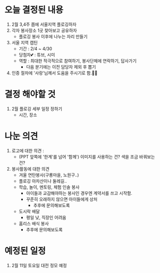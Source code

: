 
# 오늘 결정된 내용
1. 2월 3,4주 쯤에 서울지역 플로깅하자
2. 각자 봉사장소 1곳 찾아보고 공유하자
   - 플로깅 봉사 이후에 나누는 자리 만들기
3. 서울 지역 캡틴
   - 기간 : 2/4 ~ 4/30
   - 당첨자💕 : 튜브, 시미
   - 역할 : 최대한 적극적으로 참여하기, 봉사단체에 연락하기, 답사가기
      - 다음 분기에는 이전 담당자 제외 후 뽑기
4. 인증 절차에 '사랑'님께서 도움을 주시기로 함.👍🏻


# 결정 해야할 것
1. 2월 플로깅 세부 일정 정하기
    - 시간, 장소

# 나눈 의견
1. 로고에 대한 의견 : 
   - (PPT 앞쪽에 '한계'를 넘어 '함께') 이미지를 사용하는 건? 색을 조금 바꿔보는 건?
2. 봉사활동에 대한 의견
   - 겨울 연탄봉사(구룡마을, 노원구..)
   - 플로깅 아차산이나 둘레길..
   - 학습, 놀이, 멘토링, 체험 인솔 봉사
       - 아이들과 교감해야하는 봉사인 경우엔 계약서를 쓰고 시작함. 
      - 꾸준히 오래하지 않으면 아이들에게 상처
         - 추후에 문의해보도록
   - 도시락 배달
      - 평일 낮, 직장인 어려움
   - 홈리스 배식 봉사
      - 추후에 문의해보도록



# 예정된 일정
1. 2월 11일 토요일 대전 정모 예정
